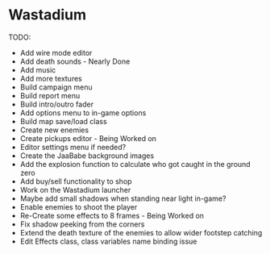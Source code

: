 # Wastadium

TODO:
  - Add wire mode editor
  - Add death sounds  - Nearly Done
  - Add music
  - Add more textures
  - Build campaign menu
  - Build report menu
  - Build intro/outro fader
  - Add options menu to in-game options
  - Build map save/load class
  - Create new enemies
  - Create pickups editor  - Being Worked on
  - Editor settings menu if needed?
  - Create the JaaBabe background images
  - Add the explosion function to calculate who got caught in the ground zero
  - Add buy/sell functionality to shop
  - Work on the Wastadium launcher
  - Maybe add small shadows when standing near light in-game?
  - Enable enemies to shoot the player
  - Re-Create some effects to 8 frames  - Being Worked on 
  - Fix shadow peeking from the corners
  - Extend the death texture of the enemies to allow wider footstep catching
  - Edit Effects class, class variables name binding issue

